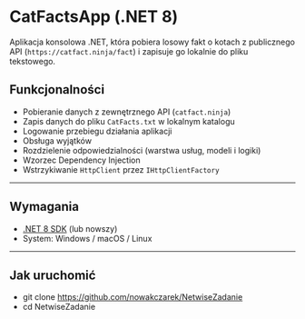 # CatFactsApp (.NET 8)  
Aplikacja konsolowa .NET, która pobiera losowy fakt o kotach z publicznego API (`https://catfact.ninja/fact`) i zapisuje go lokalnie do pliku tekstowego.

## Funkcjonalności

- Pobieranie danych z zewnętrznego API (`catfact.ninja`)
- Zapis danych do pliku `CatFacts.txt` w lokalnym katalogu
- Logowanie przebiegu działania aplikacji
- Obsługa wyjątków
- Rozdzielenie odpowiedzialności (warstwa usług, modeli i logiki)
- Wzorzec Dependency Injection
- Wstrzykiwanie `HttpClient` przez `IHttpClientFactory`

---

## Wymagania

- [.NET 8 SDK](https://dotnet.microsoft.com/en-us/download/dotnet/8.0) (lub nowszy)
- System: Windows / macOS / Linux

---

## Jak uruchomić
- git clone https://github.com/nowakczarek/NetwiseZadanie
- cd NetwiseZadanie
